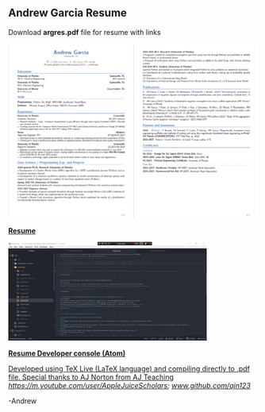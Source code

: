 ## Andrew Garcia Resume
Download **argres.pdf** file for resume with links

<a href="https://github.com/andrewrgarcia/CV/blob/master/andrewg/argres.pdf"><img src="Figure.png" alt="drawing" width="1900"/>

**Resume**


<a href="https://github.com/andrewrgarcia/CV/blob/master/andrewg/argres.pdf"><img src="developer_console.png" alt="drawing" width="400"/>

**Resume Developer console (Atom)**

Developed using TeX Live (LaTeX language) and compiling directly to .pdf file. Special thanks to AJ Norton from AJ Teaching *https://m.youtube.com/user/AppleJuiceScholars; www.github.com/ajn123*

-Andrew
